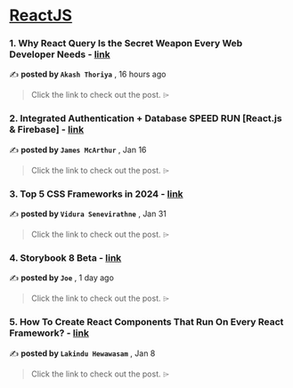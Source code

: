 
<h1><a href=https://medium.com/tag/reactjs/recommended target="_blank" rel="noopener noreferrer">ReactJS</a></h1>
<h3>1. Why React Query Is the Secret Weapon Every Web Developer Needs - <a href=https://medium.com/javascript-in-plain-english/why-react-query-is-the-secret-weapon-every-web-developer-needs-0e817bce204b?source=tag_recommended_feed---------0-84----------reactjs----------f9e70794_52a7_4db7_9675_708a81627c8a------- target="_blank" rel="noopener noreferrer">link</a></h3>

✍️ **posted by `Akash Thoriya`** <date> , 16 hours ago</date>

<blockquote>Click the link to check out the post. ⌲</blockquote>

<h3>2. Integrated Authentication + Database SPEED RUN [React.js & Firebase] - <a href=https://medium.com/dev-genius/integrated-authentication-database-speed-run-react-js-firebase-39f577d28666?source=tag_recommended_feed---------1-107----------reactjs----------f9e70794_52a7_4db7_9675_708a81627c8a------- target="_blank" rel="noopener noreferrer">link</a></h3>

✍️ **posted by `James McArthur`** <date> , Jan 16</date>

<blockquote>Click the link to check out the post. ⌲</blockquote>

<h3>3. Top 5 CSS Frameworks in 2024 - <a href=https://medium.com/bitsrc/top-5-css-frameworks-in-2024-83f6f9ba9ee7?source=tag_recommended_feed---------2-85----------reactjs----------f9e70794_52a7_4db7_9675_708a81627c8a------- target="_blank" rel="noopener noreferrer">link</a></h3>

✍️ **posted by `Vidura Senevirathne`** <date> , Jan 31</date>

<blockquote>Click the link to check out the post. ⌲</blockquote>

<h3>4. Storybook 8 Beta - <a href=https://medium.com/storybookjs/storybook-8-beta-735b7f9c1aad?source=tag_recommended_feed---------3-84----------reactjs----------f9e70794_52a7_4db7_9675_708a81627c8a------- target="_blank" rel="noopener noreferrer">link</a></h3>

✍️ **posted by `Joe`** <date> , 1 day ago</date>

<blockquote>Click the link to check out the post. ⌲</blockquote>

<h3>5. How To Create React Components That Run On Every React Framework? - <a href=https://medium.com/bitsrc/create-react-components-in-nextjs-bea5ce6d7171?source=tag_recommended_feed---------4-107----------reactjs----------f9e70794_52a7_4db7_9675_708a81627c8a------- target="_blank" rel="noopener noreferrer">link</a></h3>

✍️ **posted by `Lakindu Hewawasam`** <date> , Jan 8</date>

<blockquote>Click the link to check out the post. ⌲</blockquote>


